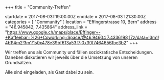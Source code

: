 +++
title = "Community-Treffen"

startdate = 2017-08-03T19:00:00Z
enddate = 2017-08-03T21:30:00Z
categories = [ "Community" ]
location = "Effingerstrasse 10, Bern"
address = "46.945842, 7.435864"
address_link = "https://www.google.ch/maps/place/Effinger+-+Kaffeebar+%26+Coworking+Space/@46.94604,7.4336198,17z/data=!3m1!4b1!4m2!3m1!1s0x478e39bf613a53f7:0x30f7464656fbe3b2"
+++

Wir treffen uns als Community und fällen soziokratische Entscheidungen. Daneben diskutieren wir jeweils über die Umsetzung von unseren Grundsätzen.

Alle sind eingeladen, als Gast dabei zu sein.
